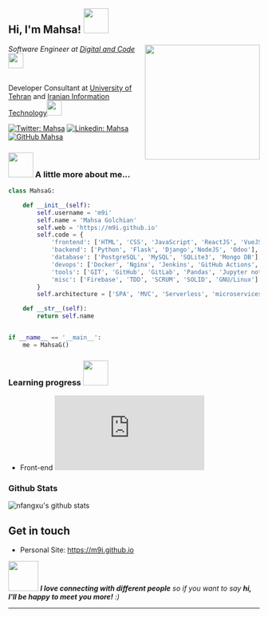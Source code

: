<h2> Hi, I'm Mahsa! <img src="https://media.giphy.com/media/mGcNjsfWAjY5AEZNw6/giphy.gif" width="50"></h2>
<img align='right' src="https://media.giphy.com/media/ieyl9zmCjO4b4t6qoY/giphy.gif" width="230">
<p><em>Software Engineer at <a href="https://www.digitalandcode.com/">Digital and Code</a><img src="https://media.giphy.com/media/WUlplcMpOCEmTGBtBW/giphy.gif" width="30"></em></p></br>Developer Consultant at <a href="https://it.ut.ac.ir/en">University of Tehran</a> and <a href="http://www.iritco.ir/en/">Iranian Information Technology</a><img src="https://media.giphy.com/media/fYSnHlufseco8Fh93Z/giphy.gif" width="30">


[![Twitter: Mahsa](https://img.shields.io/twitter/follow/mahsa?style=social)](https://twitter.com/mahsa_g_)
[![Linkedin: Mahsa](https://img.shields.io/badge/-mahsa-blue?style=flat-square&logo=Linkedin&logoColor=white&link=https://www.linkedin.com/in/mahsaa/)](https://www.linkedin.com/in/mahsaa/)
[![GitHub Mahsa](https://img.shields.io/github/followers/m9i?label=follow&style=social)](https://github.com/m9i)


### <img src="https://media.giphy.com/media/VgCDAzcKvsR6OM0uWg/giphy.gif" width="50"> A little more about me...  



```python
class MahsaG:

    def __init__(self):
        self.username = 'm9i'
        self.name = 'Mahsa Golchian'
        self.web = 'https://m9i.github.io'
        self.code = {
            'frontend': ['HTML', 'CSS', 'JavaScript', 'ReactJS', 'VueJS', 'Boostrap'],
            'backend': ['Python', 'Flask', 'Django','NodeJS', 'Odoo'],
            'database': ['PostgreSQL', 'MySQL', 'SQLite3', 'Mongo DB'],
            'devops': ['Docker', 'Nginx', 'Jenkins', 'GitHub Actions', 'AWS', 'Heroku','Terraform', 'Ansible','Sentry'],
            'tools': ['GIT', 'GitHub', 'GitLab', 'Pandas', 'Jupyter notebook', 'SQLAlchemy', 'Redis', 'Celery'],
            'misc': ['Firebase', 'TDD', 'SCRUM', 'SOLID', 'GNU/Linux']
        }
        self.architecture = ['SPA', 'MVC', 'Serverless', 'microservices']

    def __str__(self):
        return self.name


if __name__ == '__main__':
    me = MahsaG()
```

### Learning progress <img src="https://media.giphy.com/media/12oufCB0MyZ1Go/giphy.gif" width="50">

- Front-end ![Front-end learning progress](http://www.yarntomato.com/percentbarmaker/button.php?barPosition=40&leftFill=%2300FFFF "Front-end learning progress")


### Github Stats 

![nfangxu's github stats](https://github-readme-stats.vercel.app/api?username=m9i&show_icons=true&line_height=30)


## Get in touch 
- Personal Site: https://m9i.github.io


<img src="https://media.giphy.com/media/LnQjpWaON8nhr21vNW/giphy.gif" width="60"> <em><b>I love connecting with different people</b> so if you want to say <b>hi, I'll be happy to meet you more!</b> :)</em>


---
